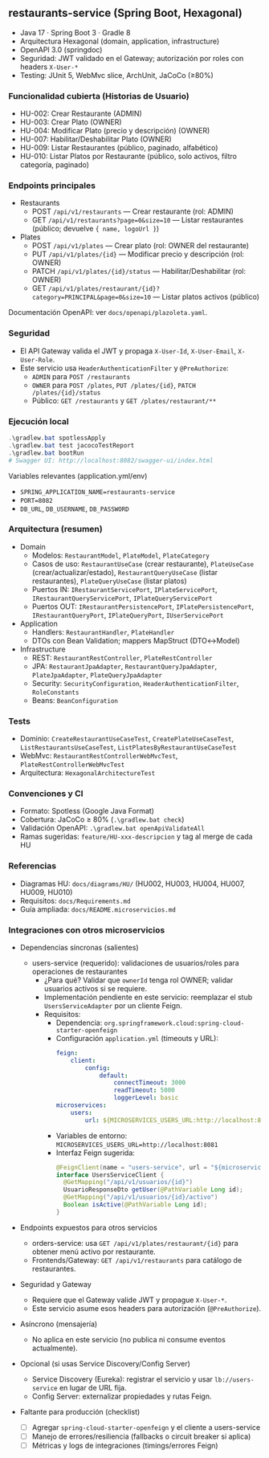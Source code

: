 ## restaurants-service (Spring Boot, Hexagonal)

-   Java 17 · Spring Boot 3 · Gradle 8
-   Arquitectura Hexagonal (domain, application, infrastructure)
-   OpenAPI 3.0 (springdoc)
-   Seguridad: JWT validado en el Gateway; autorización por roles con headers `X-User-*`
-   Testing: JUnit 5, WebMvc slice, ArchUnit, JaCoCo (≥80%)

### Funcionalidad cubierta (Historias de Usuario)

-   HU-002: Crear Restaurante (ADMIN)
-   HU-003: Crear Plato (OWNER)
-   HU-004: Modificar Plato (precio y descripción) (OWNER)
-   HU-007: Habilitar/Deshabilitar Plato (OWNER)
-   HU-009: Listar Restaurantes (público, paginado, alfabético)
-   HU-010: Listar Platos por Restaurante (público, solo activos, filtro categoría, paginado)

### Endpoints principales

-   Restaurants
    -   POST `/api/v1/restaurants` — Crear restaurante (rol: ADMIN)
    -   GET `/api/v1/restaurants?page=0&size=10` — Listar restaurantes (público; devuelve `{ name, logoUrl }`)
-   Plates
    -   POST `/api/v1/plates` — Crear plato (rol: OWNER del restaurante)
    -   PUT `/api/v1/plates/{id}` — Modificar precio y descripción (rol: OWNER)
    -   PATCH `/api/v1/plates/{id}/status` — Habilitar/Deshabilitar (rol: OWNER)
    -   GET `/api/v1/plates/restaurant/{id}?category=PRINCIPAL&page=0&size=10` — Listar platos activos (público)

Documentación OpenAPI: ver `docs/openapi/plazoleta.yaml`.

### Seguridad

-   El API Gateway valida el JWT y propaga `X-User-Id`, `X-User-Email`, `X-User-Role`.
-   Este servicio usa `HeaderAuthenticationFilter` y `@PreAuthorize`:
    -   `ADMIN` para `POST /restaurants`
    -   `OWNER` para `POST /plates`, `PUT /plates/{id}`, `PATCH /plates/{id}/status`
    -   Público: `GET /restaurants` y `GET /plates/restaurant/**`

### Ejecución local

```powershell
.\gradlew.bat spotlessApply
.\gradlew.bat test jacocoTestReport
.\gradlew.bat bootRun
# Swagger UI: http://localhost:8082/swagger-ui/index.html
```

Variables relevantes (application.yml/env)

-   `SPRING_APPLICATION_NAME=restaurants-service`
-   `PORT=8082`
-   `DB_URL`, `DB_USERNAME`, `DB_PASSWORD`

### Arquitectura (resumen)

-   Domain
    -   Modelos: `RestaurantModel`, `PlateModel`, `PlateCategory`
    -   Casos de uso: `RestaurantUseCase` (crear restaurante), `PlateUseCase` (crear/actualizar/estado), `RestaurantQueryUseCase` (listar restaurantes), `PlateQueryUseCase` (listar platos)
    -   Puertos IN: `IRestaurantServicePort`, `IPlateServicePort`, `IRestaurantQueryServicePort`, `IPlateQueryServicePort`
    -   Puertos OUT: `IRestaurantPersistencePort`, `IPlatePersistencePort`, `IRestaurantQueryPort`, `IPlateQueryPort`, `IUserServicePort`
-   Application
    -   Handlers: `RestaurantHandler`, `PlateHandler`
    -   DTOs con Bean Validation; mappers MapStruct (DTO↔Model)
-   Infrastructure
    -   REST: `RestaurantRestController`, `PlateRestController`
    -   JPA: `RestaurantJpaAdapter`, `RestaurantQueryJpaAdapter`, `PlateJpaAdapter`, `PlateQueryJpaAdapter`
    -   Security: `SecurityConfiguration`, `HeaderAuthenticationFilter`, `RoleConstants`
    -   Beans: `BeanConfiguration`

### Tests

-   Dominio: `CreateRestaurantUseCaseTest`, `CreatePlateUseCaseTest`, `ListRestaurantsUseCaseTest`, `ListPlatesByRestaurantUseCaseTest`
-   WebMvc: `RestaurantRestControllerWebMvcTest`, `PlateRestControllerWebMvcTest`
-   Arquitectura: `HexagonalArchitectureTest`

### Convenciones y CI

-   Formato: Spotless (Google Java Format)
-   Cobertura: JaCoCo ≥ 80% (`.\gradlew.bat check`)
-   Validación OpenAPI: `.\gradlew.bat openApiValidateAll`
-   Ramas sugeridas: `feature/HU-xxx-descripcion` y tag al merge de cada HU

### Referencias

-   Diagramas HU: `docs/diagrams/HU/` (HU002, HU003, HU004, HU007, HU009, HU010)
-   Requisitos: `docs/Requirements.md`
-   Guía ampliada: `docs/README.microservicios.md`

### Integraciones con otros microservicios

-   Dependencias síncronas (salientes)

    -   users-service (requerido): validaciones de usuarios/roles para operaciones de restaurantes
        -   ¿Para qué? Validar que `ownerId` tenga rol OWNER; validar usuarios activos si se requiere.
        -   Implementación pendiente en este servicio: reemplazar el stub `UsersServiceAdapter` por un cliente Feign.
        -   Requisitos:
            -   Dependencia: `org.springframework.cloud:spring-cloud-starter-openfeign`
            -   Configuración `application.yml` (timeouts y URL):
                ```yaml
                feign:
                    client:
                        config:
                            default:
                                connectTimeout: 3000
                                readTimeout: 5000
                                loggerLevel: basic
                microservices:
                    users:
                        url: ${MICROSERVICES_USERS_URL:http://localhost:8081}
                ```
            -   Variables de entorno: `MICROSERVICES_USERS_URL=http://localhost:8081`
            -   Interfaz Feign sugerida:
                ```java
                @FeignClient(name = "users-service", url = "${microservices.users.url}")
                interface UsersServiceClient {
                  @GetMapping("/api/v1/usuarios/{id}")
                  UsuarioResponseDto getUser(@PathVariable Long id);
                  @GetMapping("/api/v1/usuarios/{id}/activo")
                  Boolean isActive(@PathVariable Long id);
                }
                ```

-   Endpoints expuestos para otros servicios

    -   orders-service: usa `GET /api/v1/plates/restaurant/{id}` para obtener menú activo por restaurante.
    -   Frontends/Gateway: `GET /api/v1/restaurants` para catálogo de restaurantes.

-   Seguridad y Gateway

    -   Requiere que el Gateway valide JWT y propague `X-User-*`.
    -   Este servicio asume esos headers para autorización (`@PreAuthorize`).

-   Asíncrono (mensajería)

    -   No aplica en este servicio (no publica ni consume eventos actualmente).

-   Opcional (si usas Service Discovery/Config Server)

    -   Service Discovery (Eureka): registrar el servicio y usar `lb://users-service` en lugar de URL fija.
    -   Config Server: externalizar propiedades y rutas Feign.

-   Faltante para producción (checklist)
    -   [ ] Agregar `spring-cloud-starter-openfeign` y el cliente a users-service
    -   [ ] Manejo de errores/resiliencia (fallbacks o circuit breaker si aplica)
    -   [ ] Métricas y logs de integraciones (timings/errores Feign)
